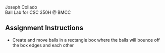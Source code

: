 Joseph Collado  
Ball Lab for CSC 350H @ BMCC  

## Assignment Instructions
- Create and move balls in a rectangle box where the balls will bounce off the box edges and each other
